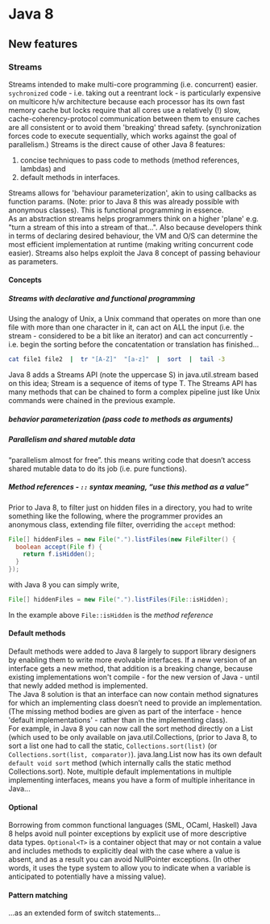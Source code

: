 # Java 8
## New features
### Streams
Streams intended to make multi-core programming (i.e. concurrent) easier.  `sychronized` code - i.e. taking out a reentrant lock - is particularly expensive on multicore h/w architecture because each processor has its own fast memory cache but locks require that all cores use a relatively (!) slow, cache-coherency-protocol communication between them to ensure caches are all consistent or to avoid them 'breaking' thread safety.   (synchronization forces code to execute sequentially, which works against the goal of parallelism.)
Streams is the  direct cause of other Java 8 features:
1. concise techniques to pass code to methods (method references, lambdas) and  
1. default methods in interfaces.  

Streams allows for 'behaviour parameterization', akin to using callbacks as function params.  (Note: prior to Java 8 this was already possible with anonymous classes).  This is functional programming in essence.  
As an abstraction streams helps programmers think on a higher 'plane' e.g. "turn a stream of this into a stream of that...".  Also because developers think in terms of declaring desired behaviour, the VM and O/S can determine the most efficient implementation at runtime (making writing concurrent code easier).  Streams also helps exploit the Java 8 concept of passing behaviour as parameters.  

#### Concepts
##### Streams with declarative and functional programming
Using the analogy of Unix, a Unix command that operates on more than one file with more than one character in it, can act on ALL the input (i.e. the stream - considered to be a bit like an iterator) and can act concurrently - i.e. begin the sorting before the concatentation or translation has finished...
```bash
cat file1 file2  |  tr "[A-Z]"  "[a-z]"  |  sort  |  tail -3    
```
Java 8 adds a Streams API (note the uppercase S) in java.util.stream based on this idea; Stream<T> is a sequence of items of type T.  The Streams API has many methods that can be chained to form a complex pipeline just like Unix commands were chained in the previous example.
##### behavior parameterization (pass code to methods as arguments)
##### Parallelism and shared mutable data
“parallelism almost for free”.  this means writing code that doesn’t access shared mutable data to do its job (i.e. pure functions).
##### Method references - `::` syntax meaning, “use this method as a value”
Prior to Java 8, to filter just on hidden files in a directory, you had to write something like the following, where the programmer provides an anonymous class, extending file filter,  overriding the `accept` method:
```Java
File[] hiddenFiles = new File(".").listFiles(new FileFilter() {
  boolean accept(File f) {
    return f.isHidden();
  }
});
```
with Java 8 you can simply write,
```Java
File[] hiddenFiles = new File(".").listFiles(File::isHidden);
```
In the example above `File::isHidden` is the _method reference_
#### Default methods
Default methods were added to Java 8 largely to support library designers by enabling them to write more evolvable interfaces.  If a new version of an interface gets a new method, that addition is a breaking change, because existing implementations won't compile - for the new version of Java - until  that newly added method is implemented.  
The Java 8 solution is that an interface can now contain method signatures for which an implementing class doesn’t need to provide an implementation.  (The missing method bodies are given as part of the interface - hence 'default implementations' - rather than in the implementing class).   
For example, in Java 8 you can now call the sort method directly on a List (which used to be only available on java.util.Collections, (prior to Java 8, to sort a list one had to call the static, `Collections.sort(list)` (or `Collections.sort(list, comparator)`). java.lang.List now has its own default `default void sort` method (which internally calls the static method Collections.sort).  Note, multiple default implementations in multiple implementing interfaces, means you have a form of multiple inheritance in Java...
#### Optional<T>
Borrowing from common functional languages (SML, OCaml, Haskell) Java 8 helps avoid null pointer exceptions by explicit use of more descriptive data types. `Optional<T>` is a container object that may or not contain a value and includes methods to explicitly deal with the case where a value is absent, and as a result you can avoid NullPointer exceptions. (In other words, it uses the type system to allow you to indicate when a variable is anticipated to potentially have a missing value).
#### Pattern matching
...as an extended form of switch statements...
